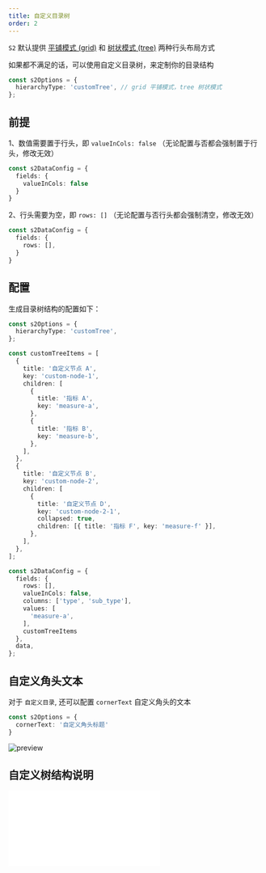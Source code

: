 ```yaml
---
title: 自定义目录树
order: 2
---
```


`S2` 默认提供 [平铺模式 (grid)](https://s2.antv.vision/zh/examples/basic/pivot#grid) 和 [树状模式 (tree)](https://s2.antv.vision/zh/examples/basic/pivot#tree) 两种行头布局方式

如果都不满足的话，可以使用自定义目录树，来定制你的目录结构

```ts
const s2Options = {
  hierarchyType: 'customTree', // grid 平铺模式，tree 树状模式
};
```

<Playground path='custom/custom-tree/demo/custom-tree.ts' rid='container' height='400'></playground>

## 前提

1、数值需要置于行头，即 `valueInCols: false` （无论配置与否都会强制置于行头，修改无效）

```ts
const s2DataConfig = {
  fields: {
    valueInCols: false
  }
}
```

2、行头需要为空，即 `rows: []` （无论配置与否行头都会强制清空，修改无效）

```ts
const s2DataConfig = {
  fields: {
    rows: [],
  }
}
```

## 配置

生成目录树结构的配置如下：

```ts
const s2Options = {
  hierarchyType: 'customTree',
};

const customTreeItems = [
  {
    title: '自定义节点 A',
    key: 'custom-node-1',
    children: [
      {
        title: '指标 A',
        key: 'measure-a',
      },
      {
        title: '指标 B',
        key: 'measure-b',
      },
    ],
  },
  {
    title: '自定义节点 B',
    key: 'custom-node-2',
    children: [
      {
        title: '自定义节点 D',
        key: 'custom-node-2-1',
        collapsed: true,
        children: [{ title: '指标 F', key: 'measure-f' }],
      },
    ],
  },
];

const s2DataConfig = {
  fields: {
    rows: [],
    valueInCols: false,
    columns: ['type', 'sub_type'],
    values: [
      'measure-a',
    ],
    customTreeItems
  },
  data,
};

```

## 自定义角头文本

对于 `自定义目录`, 还可以配置 `cornerText` 自定义角头的文本

```ts
const s2Options = {
  cornerText: '自定义角头标题'
}
```

![preview](https://gw.alipayobjects.com/zos/antfincdn/fyUwaEw2S/3e38caa2-31eb-4272-9158-a1392b5e6f9e.png)

## 自定义树结构说明

<embed src="@/docs/common/custom/customTreeItem.zh.md"></embed>
